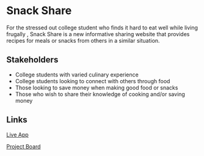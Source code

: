 # Snack Share

For the stressed out college student who finds it
hard to eat well while living frugally , Snack Share
is a new informative sharing website that
provides recipes for meals or snacks from others
in a similar situation.

## Stakeholders
* College students with varied culinary experience
* College students looking to connect with others through food
* Those looking to save money when making good food or snacks
* Those who wish to share their knowledge of cooking and/or saving money

## Links

[Live App](https://repl.it/@nmedsker/HomePage)

[Project Board](../../projects/1)
